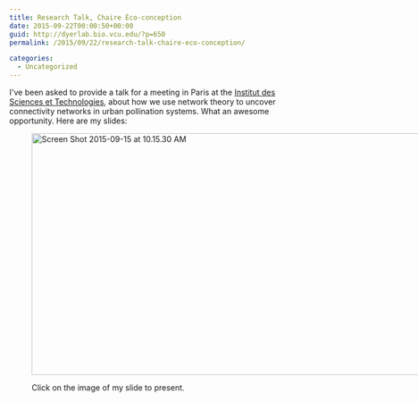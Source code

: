 ```yaml
---
title: Research Talk, Chaire Éco-conception
date: 2015-09-22T00:00:50+00:00
guid: http://dyerlab.bio.vcu.edu/?p=650
permalink: /2015/09/22/research-talk-chaire-eco-conception/

categories:
  - Uncategorized
---
```

I've been asked to provide a talk for a meeting in Paris at the [Institut des Sciences et Technologies](http://www.paristech.fr/), about how we use network theory to uncover connectivity networks in urban pollination systems.   What an awesome opportunity.  Here are my slides:

<!--more--><figure id="attachment_653" aria-describedby="caption-attachment-653" style="width: 768px" class="wp-caption alignnone">

[<img class="wp-image-653 size-large" src="wp-content/uploads/2015/09/Screen-Shot-2015-09-15-at-10.15.30-AM-1024x577.png" alt="Screen Shot 2015-09-15 at 10.15.30 AM" width="768" height="433" srcset="wp-content/uploads/2015/09/Screen-Shot-2015-09-15-at-10.15.30-AM-1024x577.png 1024w, wp-content/uploads/2015/09/Screen-Shot-2015-09-15-at-10.15.30-AM-300x169.png 300w, wp-content/uploads/2015/09/Screen-Shot-2015-09-15-at-10.15.30-AM-768x433.png 768w, wp-content/uploads/2015/09/Screen-Shot-2015-09-15-at-10.15.30-AM-1568x884.png 1568w" sizes="(max-width: 768px) 100vw, 768px" />](https://docs.google.com/presentation/d/1Fwx2GZBFCpbUFKdrQlpDP3UEVdKNixlu-H5bl9dQ1TI/pub?start=false&loop=false&delayms=3000)<figcaption id="caption-attachment-653" class="wp-caption-text">Click on the image of my slide to present.</figcaption></figure>